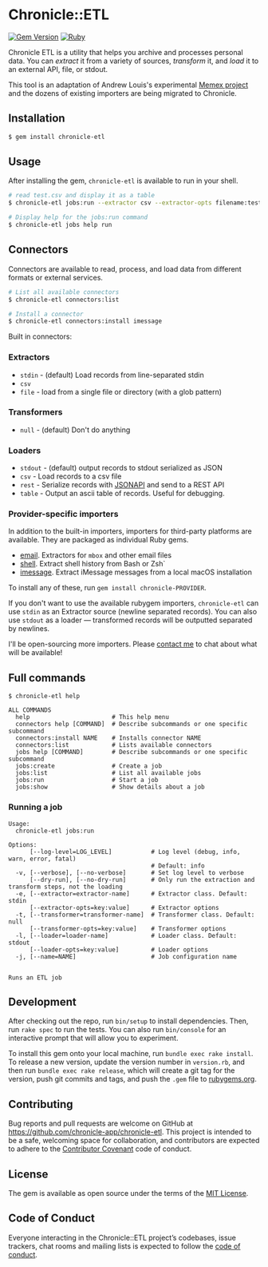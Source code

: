 # Chronicle::ETL

[![Gem Version](https://badge.fury.io/rb/chronicle-etl.svg)](https://badge.fury.io/rb/chronicle-etl) [![Ruby](https://github.com/chronicle-app/chronicle-etl/actions/workflows/ruby.yml/badge.svg)](https://github.com/chronicle-app/chronicle-etl/actions/workflows/ruby.yml)

Chronicle ETL is a utility that helps you archive and processes personal data. You can *extract* it from a variety of sources, *transform* it, and *load* it to an external API, file, or stdout.

This tool is an adaptation of Andrew Louis's experimental [Memex project](https://hyfen.net/memex) and the dozens of existing importers are being migrated to Chronicle.

## Installation

```bash
$ gem install chronicle-etl
```

## Usage

After installing the gem, `chronicle-etl` is available to run in your shell.

```bash
# read test.csv and display it as a table
$ chronicle-etl jobs:run --extractor csv --extractor-opts filename:test.csv --loader table

# Display help for the jobs:run command
$ chronicle-etl jobs help run
```

## Connectors

Connectors are available to read, process, and load data from different formats or external services.

```bash
# List all available connectors
$ chronicle-etl connectors:list

# Install a connector
$ chronicle-etl connectors:install imessage
```

Built in connectors:

### Extractors
- `stdin` - (default) Load records from line-separated stdin
- `csv`
- `file` - load from a single file or directory (with a glob pattern)

### Transformers
- `null` - (default) Don't do anything

### Loaders
- `stdout` - (default) output records to stdout serialized as JSON
- `csv` - Load records to a csv file
- `rest` - Serialize records with [JSONAPI](https://jsonapi.org/) and send to a REST API
- `table` - Output an ascii table of records. Useful for debugging.

### Provider-specific importers

In addition to the built-in importers, importers for third-party platforms are available. They are packaged as individual Ruby gems.

- [email](https://github.com/chronicle-app/chronicle-email). Extractors for `mbox` and other email files
- [shell](https://github.com/chronicle-app/chronicle-shell). Extract shell history from Bash or Zsh`
- [imessage](https://github.com/chronicle-app/chronicle-imessage). Extract iMessage messages from a local macOS installation

To install any of these, run `gem install chronicle-PROVIDER`. 

If you don't want to use the available rubygem importers, `chronicle-etl` can use `stdin` as an Extractor source (newline separated records). You can also use `stdout` as a loader — transformed records will be outputted separated by newlines.

I'll be open-sourcing more importers. Please [contact me](mailto:andrew@hyfen.net) to chat about what will be available!

## Full commands

```
$ chronicle-etl help 

ALL COMMANDS
  help                       # This help menu
  connectors help [COMMAND]  # Describe subcommands or one specific subcommand
  connectors:install NAME    # Installs connector NAME
  connectors:list            # Lists available connectors
  jobs help [COMMAND]        # Describe subcommands or one specific subcommand
  jobs:create                # Create a job
  jobs:list                  # List all available jobs
  jobs:run                   # Start a job
  jobs:show                  # Show details about a job
```

### Running a job

```
Usage:
  chronicle-etl jobs:run

Options:
      [--log-level=LOG_LEVEL]           # Log level (debug, info, warn, error, fatal)
                                        # Default: info
  -v, [--verbose], [--no-verbose]       # Set log level to verbose
      [--dry-run], [--no-dry-run]       # Only run the extraction and transform steps, not the loading
  -e, [--extractor=extractor-name]      # Extractor class. Default: stdin
      [--extractor-opts=key:value]      # Extractor options
  -t, [--transformer=transformer-name]  # Transformer class. Default: null
      [--transformer-opts=key:value]    # Transformer options
  -l, [--loader=loader-name]            # Loader class. Default: stdout
      [--loader-opts=key:value]         # Loader options
  -j, [--name=NAME]                     # Job configuration name


Runs an ETL job
```

## Development

After checking out the repo, run `bin/setup` to install dependencies. Then, run `rake spec` to run the tests. You can also run `bin/console` for an interactive prompt that will allow you to experiment.

To install this gem onto your local machine, run `bundle exec rake install`. To release a new version, update the version number in `version.rb`, and then run `bundle exec rake release`, which will create a git tag for the version, push git commits and tags, and push the `.gem` file to [rubygems.org](https://rubygems.org).

## Contributing

Bug reports and pull requests are welcome on GitHub at https://github.com/chronicle-app/chronicle-etl. This project is intended to be a safe, welcoming space for collaboration, and contributors are expected to adhere to the [Contributor Covenant](http://contributor-covenant.org) code of conduct.

## License

The gem is available as open source under the terms of the [MIT License](https://opensource.org/licenses/MIT).

## Code of Conduct

Everyone interacting in the Chronicle::ETL project’s codebases, issue trackers, chat rooms and mailing lists is expected to follow the [code of conduct](https://github.com/chronicle-app/chronicle-etl/blob/master/CODE_OF_CONDUCT.md).
